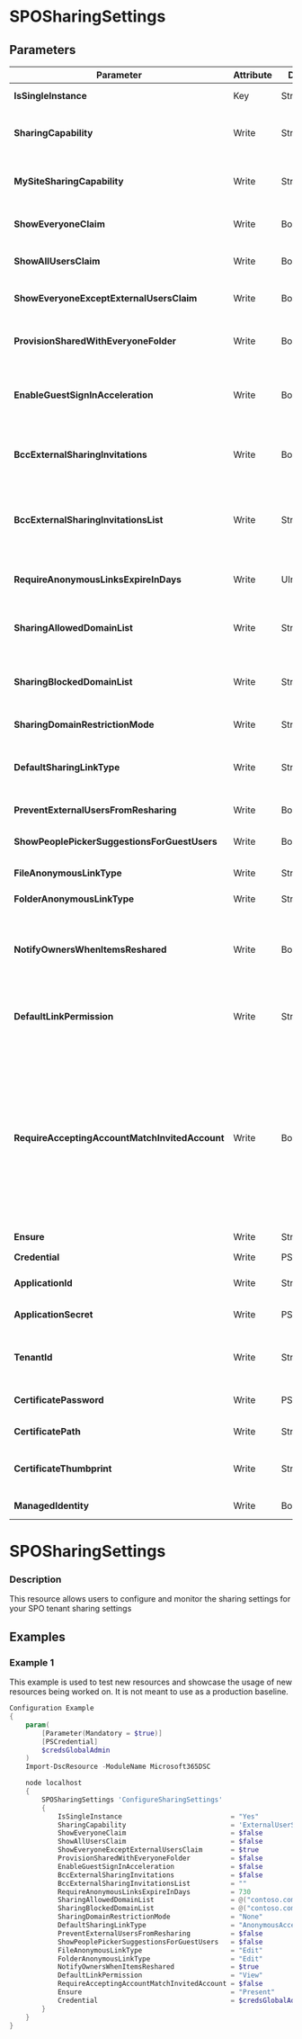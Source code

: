 ﻿# SPOSharingSettings

## Parameters

| Parameter | Attribute | DataType | Description | Allowed Values |
| --- | --- | --- | --- | --- |
| **IsSingleInstance** | Key | String | Specifies the resource is a single instance, the value must be 'Yes' |Yes|
| **SharingCapability** | Write | String | Configures anonymous link types for folders |ExistingExternalUserSharingOnly, ExternalUserAndGuestSharing, Disabled, ExternalUserSharingOnly|
| **MySiteSharingCapability** | Write | String | Configures sharing capability for mysite (onedrive) |ExistingExternalUserSharingOnly, ExternalUserAndGuestSharing, Disabled, ExternalUserSharingOnly|
| **ShowEveryoneClaim** | Write | Boolean | Enables the administrator to hide the Everyone claim in the People Picker. ||
| **ShowAllUsersClaim** | Write | Boolean | Enables the administrator to hide the All Users claim groups in People Picker. ||
| **ShowEveryoneExceptExternalUsersClaim** | Write | Boolean | Enables the administrator to hide the Everyone except external users claim in the People Picker. ||
| **ProvisionSharedWithEveryoneFolder** | Write | Boolean | Creates a Shared with Everyone folder in every user's new OneDrive for Business document library. ||
| **EnableGuestSignInAcceleration** | Write | Boolean | Accelerates guest-enabled site collections as well as member-only site collections when the SignInAccelerationDomain parameter is set. ||
| **BccExternalSharingInvitations** | Write | Boolean | When the feature is enabled, all external sharing invitations that are sent will blind copy the e-mail messages listed in the BccExternalSharingsInvitationList. ||
| **BccExternalSharingInvitationsList** | Write | String | Specifies a list of e-mail addresses to be BCC'd when the BCC for External Sharing feature is enabled.Multiple addresses can be specified by creating a comma separated list with no spaces. ||
| **RequireAnonymousLinksExpireInDays** | Write | UInt32 | Specifies all anonymous links that have been created (or will be created) will expire after the set number of days. ||
| **SharingAllowedDomainList** | Write | StringArray[] | Specifies a list of email domains that is allowed for sharing with the external collaborators. Entry values as an array of domains. ||
| **SharingBlockedDomainList** | Write | StringArray[] | Specifies a list of email domains that is blocked or prohibited for sharing with the external collaborators. Entry values as an array of domains. ||
| **SharingDomainRestrictionMode** | Write | String | Specifies the external sharing mode for domains. |None, AllowList, BlockList|
| **DefaultSharingLinkType** | Write | String | Lets administrators choose what type of link appears is selected in the 'Get a link' sharing dialog box in OneDrive for Business and SharePoint Online |None, Direct, Internal, AnonymousAccess|
| **PreventExternalUsersFromResharing** | Write | Boolean | Allow or deny external users re-sharing ||
| **ShowPeoplePickerSuggestionsForGuestUsers** | Write | Boolean | Enables the administrator to hide the guest users claim in the People Picker. ||
| **FileAnonymousLinkType** | Write | String | Configures anonymous link types for files |View, Edit|
| **FolderAnonymousLinkType** | Write | String | Configures anonymous link types for folders |View, Edit|
| **NotifyOwnersWhenItemsReshared** | Write | Boolean | When this parameter is set to $true and another user re-shares a document from a userâs OneDrive for Business, the OneDrive for Business owner is notified by e-mail. ||
| **DefaultLinkPermission** | Write | String | Specifies the link permission on the tenant level. Valid values to set are View and Edit. A value of None will be set to Edit as its the default value. |None, View, Edit|
| **RequireAcceptingAccountMatchInvitedAccount** | Write | Boolean | Ensures that an external user can only accept an external sharing invitation with an account matching the invited email address.Administrators who desire increased control over external collaborators should consider enabling this feature. False (default) - When a document is shared with an external user, bob@contoso.com, it can be accepted by any user with access to the invitation link in the original e-mail.True - User must accept this invitation with bob@contoso.com. ||
| **Ensure** | Write | String | Only accepted value is 'Present'. |Present, Absent|
| **Credential** | Write | PSCredential | Credentials of the account to authenticate with. ||
| **ApplicationId** | Write | String | Id of the Azure Active Directory application to authenticate with. ||
| **ApplicationSecret** | Write | PSCredential | Secret of the Azure Active Directory application to authenticate with. ||
| **TenantId** | Write | String | Name of the Azure Active Directory tenant used for authentication. Format contoso.onmicrosoft.com ||
| **CertificatePassword** | Write | PSCredential | Username can be made up to anything but password will be used for certificatePassword ||
| **CertificatePath** | Write | String | Path to certificate used in service principal usually a PFX file. ||
| **CertificateThumbprint** | Write | String | Thumbprint of the Azure Active Directory application's authentication certificate to use for authentication. ||
| **ManagedIdentity** | Write | Boolean | Managed ID being used for authentication. ||


# SPOSharingSettings

### Description

This resource allows users to configure and monitor the sharing settings for
your SPO tenant sharing settings

## Examples

### Example 1

This example is used to test new resources and showcase the usage of new resources being worked on.
It is not meant to use as a production baseline.

```powershell
Configuration Example
{
    param(
        [Parameter(Mandatory = $true)]
        [PSCredential]
        $credsGlobalAdmin
    )
    Import-DscResource -ModuleName Microsoft365DSC

    node localhost
    {
        SPOSharingSettings 'ConfigureSharingSettings'
        {
            IsSingleInstance                           = "Yes"
            SharingCapability                          = 'ExternalUserSharingOnly'
            ShowEveryoneClaim                          = $false
            ShowAllUsersClaim                          = $false
            ShowEveryoneExceptExternalUsersClaim       = $true
            ProvisionSharedWithEveryoneFolder          = $false
            EnableGuestSignInAcceleration              = $false
            BccExternalSharingInvitations              = $false
            BccExternalSharingInvitationsList          = ""
            RequireAnonymousLinksExpireInDays          = 730
            SharingAllowedDomainList                   = @("contoso.com")
            SharingBlockedDomainList                   = @("contoso.com")
            SharingDomainRestrictionMode               = "None"
            DefaultSharingLinkType                     = "AnonymousAccess"
            PreventExternalUsersFromResharing          = $false
            ShowPeoplePickerSuggestionsForGuestUsers   = $false
            FileAnonymousLinkType                      = "Edit"
            FolderAnonymousLinkType                    = "Edit"
            NotifyOwnersWhenItemsReshared              = $true
            DefaultLinkPermission                      = "View"
            RequireAcceptingAccountMatchInvitedAccount = $false
            Ensure                                     = "Present"
            Credential                                 = $credsGlobalAdmin
        }
    }
}
```

